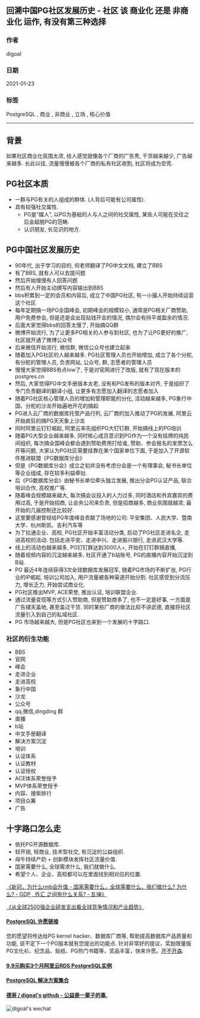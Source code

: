 ## 回溯中国PG社区发展历史 - 社区 该 商业化 还是 非商业化 运作, 有没有第三种选择    
                    
### 作者                    
digoal                    
                    
### 日期                    
2021-01-23                    
                    
### 标签                    
PostgreSQL , 商业 , 非商业 , 立场 , 核心价值   
                    
----                    
                    
## 背景    
如果社区商业化氛围太浓, 给人感觉就像各个厂商的广告秀, 干货越来越少, 广告越来越多. 长此以往, 流量慢慢被各个厂商的私有社区收割, 社区将成为空壳.   
  
## PG社区本质  
  
- 一群与PG有关的人组成的群体.  (人背后可能有公司属性).    
- 具有较强社交属性.    
    - PG是“媒人”, 以PG为基础的人与人之间的社交属性, 某些人可能在交往之后会超脱PG的范畴.    
    - 认识朋友, 长见识的地方.    
  
## PG中国社区发展历史  
  
- 90年代, 出于学习的目的, 何老师翻译了PG中文文档, 建立了BBS  
- 有了BBS, 就有人可以去提问题  
- 然后开始慢慢有人回答问题  
- 然后有人开始主动撰写内容输出到BBS  
- bbs积累到一定的会员和内容后, 成立了中国PG社区, 有一小撮人开始持续运营这个社区  
- 每年定期搞一场PG全国峰会, 初期峰会的规模较小, 通常是PG相关厂商赞助, 用户免费参会, 但是还是会出现贴钱开会的情况, 偶尔会有持平或盈余的情况.   
- 后面大家觉得bbs的回答太慢了, 开始搞QQ群  
- 微博开始流行, 为了让更多PG相关的人参与到社区, 也为了让PG更好的推广, 社区就开通了微博公众号  
- 后来微信开始流行, 微信群, 微信公众号也建立起来  
- 随着加入PG社区的人越来越多, PG社区管理人员也开始增加, 成立了各个分舵, 有分舵的管理人员, 负责网站, 公众号, 群, 志愿者的管理人员  
- 慢慢大家觉得BBS有点low了, 于是对官网进行了改版, 就有了现在版本的postgres.cn    
- 然后, 大家觉得PG中文手册版本太老, 没有和PG发布的版本对齐, 于是组织了专门负责翻译的翻译小组, 让更多有志愿加入翻译的志愿者加入  
- 随着PG社区核心管理人员的增加和管理职能的分化, 活动越来越多, PG象行中国、分舵的沙龙开始遍地开花的搞起  
- PG进入云厂商的数据库托管产品行列, 云厂商的加入推动了PG的发展, 阿里云开始疯狂的搞PG天天象上沙龙  
- 同时阿里云钉钉崛起, 阿里云率先组织PG大钉钉群, 开始搞线上的PG培训  
- 随着PG大型企业越来越多, 同时核心成员意识到PG作为一个没有挂牌的纯民间组织, 每次搞全国峰会都会遇到赞助费用打给谁, 赞助、参会报名的发票怎么开等问题, 大家认为PG社区需要挂靠在某个国家单位下面, 于是加入了开源软件推进联盟《PG数据库分会》  
- 但是《PG数据库分会》成立之初并没有考虑分会是一个有理事会, 秘书长单位等企业组成, 存在较多利益牵扯.   
- 后《PG数据库分会》由秘书长单位牵头独立发展, 推出分会PG认证产品, 联合培训合作, 高校推广等.   
- 随着峰会规模越来越大, 每次搞会议投入的人力过多, 同时酒店和外宾嘉宾的费用过高, 于是开始招商, 让会务公司来负责, 但是招商越多, 商业氛围就越浓, 最开始的几届控制还比较好.  
- 这里要感谢曾经给PG年度峰会贡献了场地的公司: 平安集团、人民大学、暨南大学、杭州斯凯、吉利汽车等  
- 为了拉通企业、高校, PG社区开始丰富活动分类, 启动了PG社区走进名企, 走进高校的活动. 包括走进平安、走进中兴、走进振兴银行, 走进武汉大学等.   
- 线上的活动也越来越多, PG钉钉群达到3000人+, 开始在钉钉群搞直播,   
- 随着视频内容的沉淀越来越多, 社区开通了b站账号, PG的直播内容开始沉淀到B站.   
- PG 最近4年连续获得3次全球数据库发展冠军, 随着PG市场的不断扩张, PG行业的IP崛起, 培训公司加入, 用户流量被各种渠道开始分割. 社区感受到分流压力, 增长乏力, 开始尝试商业化.  
- PG社区推出MVP, ACE荣誉, 推出认证, 培训联盟企业.   
- 通过流量变现等方式引入赞助商, 但是赞助商多了, 也不一定是好事, 一方面是广告铺天盖地, 甚至盖过干货. 同时某些厂商的做法比较不讲武德, 直接将社区流量引入到自己的私域社区.   
- PG 市场越来越大, 但是PG社区也来到一个发展的十字路口.   
  
  
### 社区的衍生功能  
- BBS   
- 官网   
- 峰会  
- 走进企业  
- 走进高校  
- 象行中国  
- 沙龙  
- 公众号  
- qq,微信,dingding 群  
- 直播  
- b站   
- 中文手册翻译  
- 解决方案沉淀  
- 培训  
- 认证体系  
- 认证教材  
- 认证授权  
- ACE体系荣誉授予  
- MVP体系荣誉授予  
- 内容、搜索排行  
- 项目众筹  
- 广告  
  
## 十字路口怎么走    
- 依托PG开源数据库.    
- 轻开销, 轻商业, 技术型社交, 有沉淀的公益组织.    
- 母牛持续产奶 + 创新模块发挥社区流量价值.    
- 国家需要什么, 全球需求什么, 我们就做什么.    
- 希望个人、企业、高校都可以在里面找到相对应的位置.    
  
[《新冠，为什么rmb会升值 - 国家需要什么，全球需要什么，我们做什么? 为什么? - GDP , 外汇 之间有什么关系?  - 乱弹》](../202101/20210118_04.md)    
  
[《从全球2500强企业研发支出看全球竞争情况和产业趋势》](../202101/20210123_03.md)    
  
  
#### [PostgreSQL 许愿链接](https://github.com/digoal/blog/issues/76 "269ac3d1c492e938c0191101c7238216")
您的愿望将传达给PG kernel hacker、数据库厂商等, 帮助提高数据库产品质量和功能, 说不定下一个PG版本就有您提出的功能点. 针对非常好的提议，奖励限量版PG文化衫、纪念品、贴纸、PG热门书籍等，奖品丰富，快来许愿。[开不开森](https://github.com/digoal/blog/issues/76 "269ac3d1c492e938c0191101c7238216").  
  
  
#### [9.9元购买3个月阿里云RDS PostgreSQL实例](https://www.aliyun.com/database/postgresqlactivity "57258f76c37864c6e6d23383d05714ea")
  
  
#### [PostgreSQL 解决方案集合](https://yq.aliyun.com/topic/118 "40cff096e9ed7122c512b35d8561d9c8")
  
  
#### [德哥 / digoal's github - 公益是一辈子的事.](https://github.com/digoal/blog/blob/master/README.md "22709685feb7cab07d30f30387f0a9ae")
  
  
![digoal's wechat](../pic/digoal_weixin.jpg "f7ad92eeba24523fd47a6e1a0e691b59")
  
